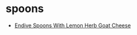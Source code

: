 # spoons

 * [Endive Spoons With Lemon Herb Goat Cheese](index/e/endive-spoons-with-lemon-herb-goat-cheese-108221.json)
